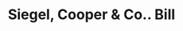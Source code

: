 ---
doi: 10.7916/D87W7Q83
date_other: '1890'
date_other_textual: 1890-1899
form: printed ephemera
genre:
- Invoices
name:
- Siegel, Cooper & Co.
object_in_context_url: https://biggert.cul.columbia.edu/items/view/ave_biggert_01119
subject_hierarchical_geographic:
- New York, New York, United States
subject_name:
- Siegel, Cooper & Co.
title: Siegel, Cooper & Co.. Bill
sort_title: Siegel, Cooper & Co.. Bill
call_number: ave_biggert_01119
coordinates:
- 40.71277777777778,-74.00583333333333
pid: ave_biggert_01119
identifiers: ave_biggert_01119
thumbnail: https://derivativo-2.library.columbia.edu/iiif/2/ldpd:344979/full/!256,256/0/native.jpg
permalink: /biggert/ave_biggert_01119/
layout: iiif-image-page
---